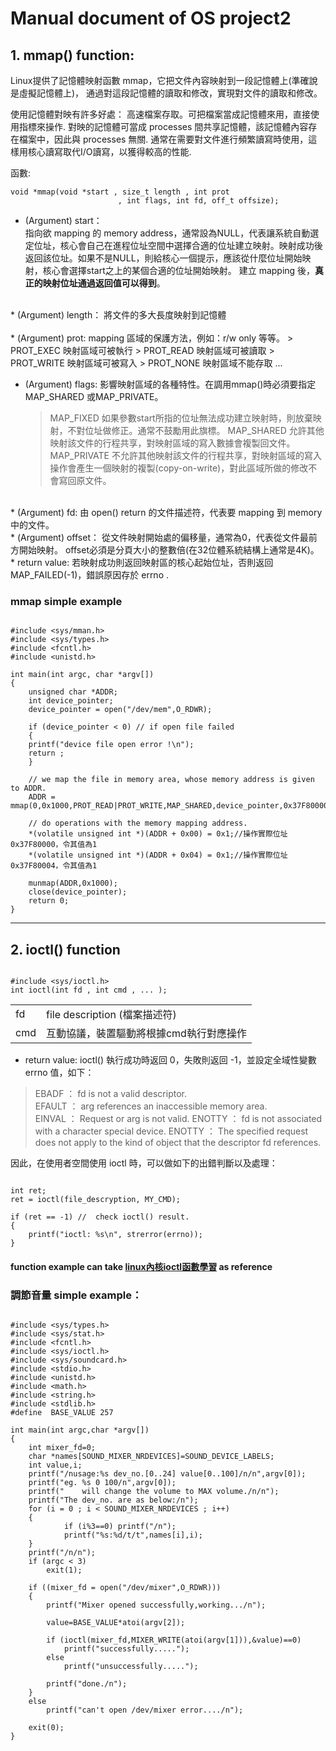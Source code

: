 
# Manual document of OS project2

## 1.  mmap() function:
Linux提供了記憶體映射函數 mmap，它把文件內容映射到一段記憶體上(準確說是虛擬記憶體上)，
通過對這段記憶體的讀取和修改，實現對文件的讀取和修改。 

使用記憶體對映有許多好處：
高速檔案存取。可把檔案當成記憶體來用，直接使用指標來操作. 
對映的記憶體可當成 processes 間共享記憶體，該記憶體內容存在檔案中，因此與 processes 無關. 通常在需要對文件進行頻繁讀寫時使用，這樣用核心讀寫取代I/O讀寫，以獲得較高的性能.  

函數:
<pre><code>void *mmap(void *start , size_t length , int prot
                        , int flags, int fd, off_t offsize);</code></pre>  

* (Argument) start：  
指向欲 mapping 的 memory address，通常設為NULL，代表讓系統自動選定位址，核心會自己在進程位址空間中選擇合適的位址建立映射。映射成功後返回該位址。如果不是NULL，則給核心一個提示，應該從什麼位址開始映射，核心會選擇start之上的某個合適的位址開始映射。
建立 mapping 後，**真正的映射位址通過返回值可以得到**。 
<br>
* (Argument) length：
    將文件的多大長度映射到記憶體<br>
    <br>
* (Argument) prot: 
mapping 區域的保護方法，例如：r/w only 等等。 
    > PROT_EXEC 映射區域可被執行
    > PROT_READ 映射區域可被讀取
    > PROT_WRITE 映射區域可被寫入
    > PROT_NONE 映射區域不能存取 ...
<br>

* (Argument) flags: 
    影響映射區域的各種特性。在調用mmap()時必須要指定MAP_SHARED 或MAP_PRIVATE。
    > MAP_FIXED 如果參數start所指的位址無法成功建立映射時，則放棄映射，不對位址做修正。通常不鼓勵用此旗標。
MAP_SHARED 允許其他映射該文件的行程共享，對映射區域的寫入數據會複製回文件。
MAP_PRIVATE 不允許其他映射該文件的行程共享，對映射區域的寫入操作會產生一個映射的複製(copy-on-write)，對此區域所做的修改不會寫回原文件。
<br>
* (Argument) fd:
由 open() return 的文件描述符，代表要 mapping 到 memory 中的文件。
<br>
* (Argument) offset：
從文件映射開始處的偏移量，通常為0，代表從文件最前方開始映射。
offset必須是分頁大小的整數倍(在32位體系統結構上通常是4K)。
<br>
* return value:
若映射成功則返回映射區的核心起始位址，否則返回MAP_FAILED(-1)，錯誤原因存於 errno .


###  mmap simple example
<pre><code>
#include &ltsys/mman.h> 
#include &ltsys/types.h> 
#include &ltfcntl.h> 
#include &ltunistd.h> 

int main(int argc, char *argv[])
{
    unsigned char *ADDR; 
    int device_pointer;
    device_pointer = open("/dev/mem",O_RDWR);

    if (device_pointer < 0) // if open file failed
    {
    printf("device file open error !\n");
    return ;
    }

    // we map the file in memory area, whose memory address is given to ADDR.
    ADDR = mmap(0,0x1000,PROT_READ|PROT_WRITE,MAP_SHARED,device_pointer,0x37F80000);

    // do operations with the memory mapping address.
    *(volatile unsigned int *)(ADDR + 0x00) = 0x1;//操作實際位址0x37F80000，令其值為1
    *(volatile unsigned int *)(ADDR + 0x04) = 0x1;//操作實際位址0x37F80004，令其值為1

    munmap(ADDR,0x1000);
    close(device_pointer);
    return 0;
}</code></pre>

---
## 2. ioctl() function
<pre><code>
#include &lt;sys/ioctl.h>
int ioctl(int fd , int cmd , ... );
</code></pre>

<table>
    <tr>
        <td>fd</td>
        <td>file description (檔案描述符)</td>
    </tr>
    <tr>
        <td>cmd</td>
        <td>互動協議，裝置驅動將根據cmd執行對應操作</td>
    </tr>

</table>

* return value:
ioctl() 執行成功時返回 0，失敗則返回 -1，並設定全域性變數 errno 值，如下：

>EBADF ： fd is not a valid descriptor.   
EFAULT ： arg references an inaccessible memory area.   
EINVAL ： Request or arg is not valid. 
ENOTTY ： fd is not associated with a character special device. 
ENOTTY ： The specified request does not apply to the kind of object that the descriptor fd references.

因此，在使用者空間使用 ioctl 時，可以做如下的出錯判斷以及處理：
<pre><code>
int ret;
ret = ioctl(file_descryption, MY_CMD);

if (ret == -1) //  check ioctl() result.
{
    printf("ioctl: %s\n", strerror(errno));
}</code></pre>

#### function example can take [linux內核ioctl函數學習](https://blog.xuite.net/yang44/dd/49077684-linux%E5%85%A7%E6%A0%B8ioctl%E5%87%BD%E6%95%B8%E5%AD%B8%E7%BF%92) as reference

### 調節音量 simple example：
<pre><code>
#include &lt;sys/types.h>
#include &lt;sys/stat.h>
#include &lt;fcntl.h>
#include &lt;sys/ioctl.h>
#include &lt;sys/soundcard.h>
#include &lt;stdio.h>
#include &lt;unistd.h>
#include &lt;math.h>
#include &lt;string.h>
#include &lt;stdlib.h>
#define  BASE_VALUE 257

int main(int argc,char *argv[])
{
    int mixer_fd=0;
    char *names[SOUND_MIXER_NRDEVICES]=SOUND_DEVICE_LABELS;
    int value,i;
    printf("/nusage:%s dev_no.[0..24] value[0..100]/n/n",argv[0]);
    printf("eg. %s 0 100/n",argv[0]);
    printf("    will change the volume to MAX volume./n/n");
    printf("The dev_no. are as below:/n");
    for (i = 0 ; i &lt; SOUND_MIXER_NRDEVICES ; i++)
    {
            if (i%3==0) printf("/n");
            printf("%s:%d/t/t",names[i],i);
    }
    printf("/n/n");
    if (argc < 3)
        exit(1);

    if ((mixer_fd = open("/dev/mixer",O_RDWR)))
    {
        printf("Mixer opened successfully,working.../n");

        value=BASE_VALUE*atoi(argv[2]);

        if (ioctl(mixer_fd,MIXER_WRITE(atoi(argv[1])),&value)==0)
            printf("successfully.....");
        else    
            printf("unsuccessfully.....");
        
        printf("done./n");
    }
    else
        printf("can't open /dev/mixer error..../n");

    exit(0);
}
</code></pre>